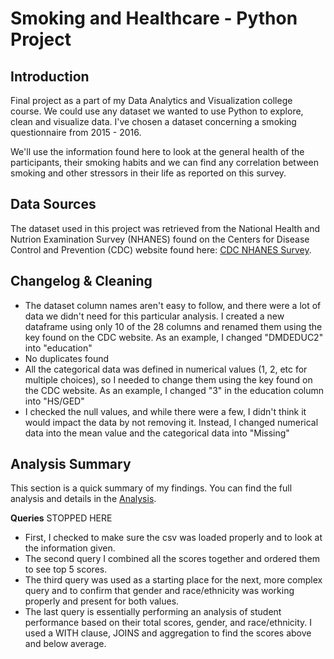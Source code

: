 # Smoking and Healthcare - Python Project
## Introduction
Final project as a part of my Data Analytics and Visualization college course.  We could use any dataset we wanted to use Python to explore, clean and visualize data.  I've chosen a dataset concerning a smoking questionnaire from 2015 - 2016.

We'll use the information found here to look at the general health of the participants, their smoking habits and we can find any correlation between smoking and other stressors in their life as reported on this survey.

## Data Sources
The dataset used in this project was retrieved from the National Health and Nutrion Examination Survey (NHANES) found on the Centers for Disease Control and Prevention (CDC) website found here: [CDC NHANES Survey](https://wwwn.cdc.gov/nchs/nhanes/search/datapage.aspx?Component=Questionnaire&CycleBeginYear=2015).

## Changelog & Cleaning
* The dataset column names aren't easy to follow, and there were a lot of data we didn't need for this particular analysis. I created a new dataframe using only 10 of the 28 columns and renamed them using the key found on the CDC website. As an example, I changed "DMDEDUC2" into "education"
* No duplicates found
* All the categorical data was defined in numerical values (1, 2, etc for multiple choices), so I needed to change them using the key found on the CDC website. As an example, I changed "3" in the education column into "HS/GED"
* I checked the null values, and while there were a few, I didn't think it would impact the data by not removing it. Instead, I changed numerical data into the mean value and the categorical data into "Missing"


## Analysis Summary
This section is a quick summary of my findings. You can find the full analysis and details in the [Analysis](https://github.com/stgordillo/Student-Performance-SQL/blob/4b6d5518e1e779aee94e8a89c852d5d88f1140c7/Analysis.sql).

**Queries**
STOPPED HERE
* First, I checked to make sure the csv was loaded properly and to look at the information given.
* The second query I combined all the scores together and ordered them to see top 5 scores.
* The third query was used as a starting place for the next, more complex query and to confirm that gender and race/ethnicity was working properly and present for both values. 
* The last query is essentially performing an analysis of student performance based on their total scores, gender, and race/ethnicity.  I used a WITH clause, JOINS and aggregation to find the scores above and below average.
